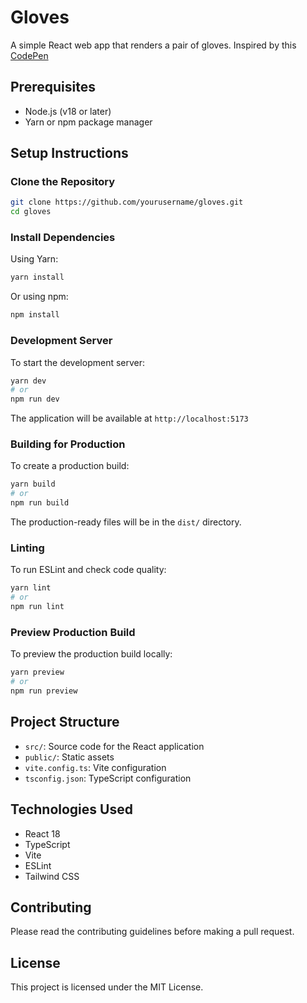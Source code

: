 # Gloves

A simple React web app that renders a pair of gloves. Inspired by this [CodePen](https://codepen.io/vicmguedes/pen/MWKZOdZ)


## Prerequisites

- Node.js (v18 or later)
- Yarn or npm package manager

## Setup Instructions

### Clone the Repository

```bash
git clone https://github.com/yourusername/gloves.git
cd gloves
```

### Install Dependencies

Using Yarn:
```bash
yarn install
```

Or using npm:
```bash
npm install
```

### Development Server

To start the development server:

```bash
yarn dev
# or
npm run dev
```

The application will be available at `http://localhost:5173`

### Building for Production

To create a production build:

```bash
yarn build
# or
npm run build
```

The production-ready files will be in the `dist/` directory.

### Linting

To run ESLint and check code quality:

```bash
yarn lint
# or
npm run lint
```

### Preview Production Build

To preview the production build locally:

```bash
yarn preview
# or
npm run preview
```

## Project Structure

- `src/`: Source code for the React application
- `public/`: Static assets
- `vite.config.ts`: Vite configuration
- `tsconfig.json`: TypeScript configuration

## Technologies Used

- React 18
- TypeScript
- Vite
- ESLint
- Tailwind CSS

## Contributing

Please read the contributing guidelines before making a pull request.

## License

This project is licensed under the MIT License.